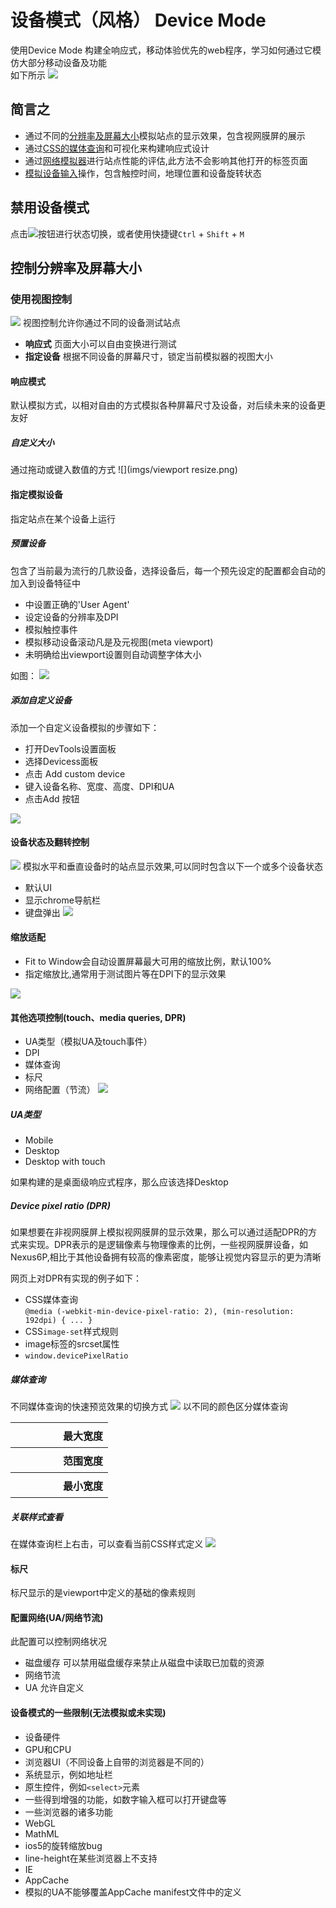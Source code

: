 # 设备模式（风格） Device Mode

使用Device Mode 构建全响应式，移动体验优先的web程序，学习如何通过它模仿大部分移动设备及功能</br>
如下所示
![](https://developers.google.com/web/tools/chrome-devtools/device-mode/imgs/device-mode-initial-view.png)

## 简言之
+ 通过不同的[分辨率及屏幕大小](https://developers.google.com/web/tools/chrome-devtools/iterate/device-mode/emulate-mobile-viewports)模拟站点的显示效果，包含视网膜屏的展示
+ 通过[CSS的媒体查询](https://developers.google.com/web/tools/chrome-devtools/iterate/device-mode/media-queries)和可视化来构建响应式设计
+ 通过[网络模拟器](https://developers.google.com/web/tools/chrome-devtools/profile/network-performance/network-conditions)进行站点性能的评估,此方法不会影响其他打开的标签页面
+ [模拟设备输入](https://developers.google.com/web/tools/chrome-devtools/iterate/device-mode/device-input-and-sensors)操作，包含触控时间，地理位置和设备旋转状态

## 禁用设备模式

点击![](https://developers.google.com/web/tools/chrome-devtools/device-mode/imgs/device-mode-on.png)按钮进行状态切换，或者使用快捷键```Ctrl``` + ```Shift``` + ```M```

## 控制分辨率及屏幕大小

### 使用视图控制
![](https://developers.google.com/web/tools/chrome-devtools/device-mode/imgs/device-mode.png)
视图控制允许你通过不同的设备测试站点
+ **响应式** 页面大小可以自由变换进行测试
+ **指定设备** 根据不同设备的屏幕尺寸，锁定当前模拟器的视图大小

#### 响应模式
默认模拟方式，以相对自由的方式模拟各种屏幕尺寸及设备，对后续未来的设备更友好

##### 自定义大小
通过拖动或键入数值的方式
![](imgs/viewport resize.png)

#### 指定模拟设备
指定站点在某个设备上运行

##### 预置设备
包含了当前最为流行的几款设备，选择设备后，每一个预先设定的配置都会自动的加入到设备特征中
+ 中设置正确的'User Agent'
+ 设定设备的分辨率及DPI
+ 模拟触控事件
+ 模拟移动设备滚动凡是及元视图(meta viewport)
+ 未明确给出viewport设置则自动调整字体大小

如图：
![](https://developers.google.com/web/tools/chrome-devtools/device-mode/imgs/select-device.png)

##### 添加自定义设备

添加一个自定义设备模拟的步骤如下：
+ 打开DevTools设置面板
+ 选择Devicess面板
+ 点击 Add custom device
+ 键入设备名称、宽度、高度、DPI和UA
+ 点击Add 按钮

![](https://developers.google.com/web/tools/chrome-devtools/device-mode/imgs/custom-device.png)

#### 设备状态及翻转控制
![](https://developers.google.com/web/tools/chrome-devtools/device-mode/imgs/change-orientation.png)
模拟水平和垂直设备时的站点显示效果,可以同时包含以下一个或多个设备状态
+ 默认UI
+ 显示chrome导航栏
+ 键盘弹出
![](https://developers.google.com/web/tools/chrome-devtools/device-mode/imgs/change-device-state.png)

#### 缩放适配
+ Fit to Window会自动设置屏幕最大可用的缩放比例，默认100%
+ 指定缩放比,通常用于测试图片等在DPI下的显示效果

![](https://developers.google.com/web/tools/chrome-devtools/device-mode/imgs/zoom-to-fit.png)

#### 其他选项控制(touch、media queries, DPR)
+ UA类型（模拟UA及touch事件）
+ DPI
+ 媒体查询
+ 标尺
+ 网络配置（节流）
![](https://developers.google.com/web/tools/chrome-devtools/device-mode/imgs/device-mode-dotmenu.png)

##### UA类型
+ Mobile
+ Desktop
+ Desktop with touch

如果构建的是桌面级响应式程序，那么应该选择Desktop

##### Device pixel ratio (DPR)
如果想要在非视网膜屏上模拟视网膜屏的显示效果，那么可以通过适配DPR的方式来实现。DPR表示的是逻辑像素与物理像素的比例，一些视网膜屏设备，如Nexus6P,相比于其他设备拥有较高的像素密度，能够让视觉内容显示的更为清晰

网页上对DPR有实现的例子如下：
+ CSS媒体查询</br>
    ```@media (-webkit-min-device-pixel-ratio: 2), (min-resolution: 192dpi) { ... }```
+ CSS```image-set```样式规则
+ image标签的srcset属性
+ ```window.devicePixelRatio```

##### 媒体查询
不同媒体查询的快速预览效果的切换方式
![](https://developers.google.com/web/tools/chrome-devtools/device-mode/imgs/media-query-inspector-ruler.png)
以不同的颜色区分媒体查询
<table>
    <tbody>
        <tr>
            <th style="height: 40px;backgroud-color:blue;width: 60px;"></th>
            <th>最大宽度</th>
        </tr>
        <tr>
            <th style="height: 40px;backgroud-color:green;width: 60px;"></th>
            <th>范围宽度</th>
        </tr>
        <tr>
            <th style="height: 40px;backgroud-color:#d4731f;width: 60px;"></th>
            <th>最小宽度</th>
        </tr>
    </tbody>
</table>

##### 关联样式查看
在媒体查询栏上右击，可以查看当前CSS样式定义
![](https://developers.google.com/web/tools/chrome-devtools/device-mode/imgs/reveal-source-code.png)

#### 标尺
标尺显示的是viewport中定义的基础的像素规则

#### 配置网络(UA/网络节流)
此配置可以控制网络状况
+ 磁盘缓存 可以禁用磁盘缓存来禁止从磁盘中读取已加载的资源
+ 网络节流 
+ UA 允许自定义

#### 设备模式的一些限制(无法模拟或未实现)
+ 设备硬件
+ GPU和CPU
+ 浏览器UI（不同设备上自带的浏览器是不同的）
+ 系统显示，例如地址栏
+ 原生控件，例如```<select>```元素
+ 一些得到增强的功能，如数字输入框可以打开键盘等
+ 一些浏览器的诸多功能
+ WebGL
+ MathML
+ ios5的旋转缩放bug
+ line-height在某些浏览器上不支持
+ IE
+ AppCache
+ 模拟的UA不能够覆盖AppCache manifest文件中的定义




